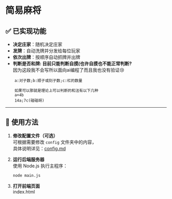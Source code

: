 # 简易麻将

## ✅ 已实现功能

- **决定庄家**：随机决定庄家
- **发牌**：自动洗牌并分发给每位玩家
- **依次出牌**：按顺序自动抓牌并出牌
- **判断是否和牌: 目前只能判断自摸(也许自摸也不能正常判断?** <br>
因为这段我不会写所以面向ai编程了而且我也没有验证😢 <br>
```angular2html
    a:对子数;b:顺子或刻子数;c:杠的数量

    如果可以那就是理论上可以判断的和法有以下几种
    a+4b
    14a;7c(碰碰胡)
```

---

## 🚀 使用方法

1. **修改配置文件（可选）**  
   可根据需要修改 `config` 文件夹中的内容，  
   具体说明详见：[config.md](./src/Config/config.md)

2. **运行后端服务器**  
   使用 Node.js 执行主程序：

   ```bash
   node main.js
   ```
3. **打开前端页面**  
   index.html
